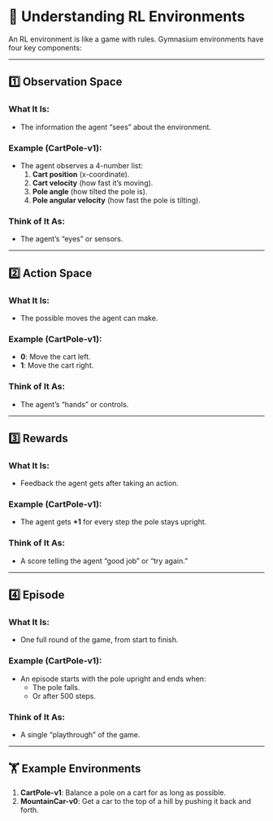 # 🌟 Understanding RL Environments

An RL environment is like a game with rules. Gymnasium environments have four key components:

---

## 1️⃣ Observation Space

### What It Is:
- The information the agent “sees” about the environment.

### Example (CartPole-v1):
- The agent observes a 4-number list:
  1. **Cart position** (x-coordinate).
  2. **Cart velocity** (how fast it’s moving).
  3. **Pole angle** (how tilted the pole is).
  4. **Pole angular velocity** (how fast the pole is tilting).

### Think of It As:
- The agent’s “eyes” or sensors.

---

## 2️⃣ Action Space

### What It Is:
- The possible moves the agent can make.

### Example (CartPole-v1):
- **0**: Move the cart left.
- **1**: Move the cart right.

### Think of It As:
- The agent’s “hands” or controls.

---

## 3️⃣ Rewards

### What It Is:
- Feedback the agent gets after taking an action.

### Example (CartPole-v1):
- The agent gets **+1** for every step the pole stays upright.

### Think of It As:
- A score telling the agent “good job” or “try again.”

---

## 4️⃣ Episode

### What It Is:
- One full round of the game, from start to finish.

### Example (CartPole-v1):
- An episode starts with the pole upright and ends when:
  - The pole falls.
  - Or after 500 steps.

### Think of It As:
- A single “playthrough” of the game.

---

## 🏋️ Example Environments

1. **CartPole-v1**: Balance a pole on a cart for as long as possible.
2. **MountainCar-v0**: Get a car to the top of a hill by pushing it back and forth.